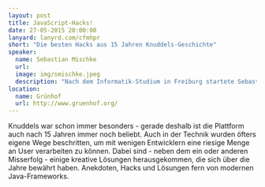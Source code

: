 ```yaml
---
layout: post
title: JavaScript-Hacks!
date: 27-05-2015 20:00:00
lanyard: lanyrd.com/cfmhpr
short: "Die besten Hacks aus 15 Jahren Knuddels-Geschichte"
speaker:
  name: Sebastian Mischke
  url: 
  image: img/smischke.jpeg
  description: "Nach dem Informatik-Studium in Freiburg startete Sebastian 2008 als Entwickler für den Knuddels-Chat. Dort war er am Aufbau der Firma von 10 auf 30 Leute beteiligt, und arbeitet täglich daran, dass Knuddels sich weiterhin gegen Facebook & Co. behauptet."
location:
  name: Grünhof
  url: http://www.gruenhof.org/
---
```


Knuddels war schon immer besonders - gerade deshalb ist die Plattform auch nach 15 Jahren immer noch beliebt. Auch in der Technik wurden öfters eigene Wege beschritten, um mit wenigen Entwicklern eine riesige Menge an User verarbeiten zu können. Dabei sind - neben dem ein oder anderen Misserfolg - einige kreative Lösungen herausgekommen, die sich über die Jahre bewährt haben. Anekdoten, Hacks und Lösungen fern von modernen Java-Frameworks.
